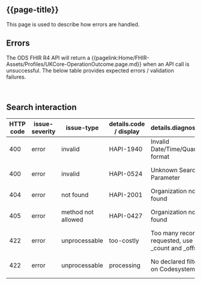 ## {{page-title}}

<!-- <div markdown="span" class="alert alert-warning" role="alert"><i class="fa fa-warning"></i><b> Important:</b> This page is under development by NHS England</div> -->

This page is used to describe how errors are handled.

## Errors

The ODS FHIR R4 API will return a {{pagelink:Home/FHIR-Assets/Profiles/UKCore-OperationOutcome.page.md}} when an API call is unsuccessful. The below table provides expected errors / validation failures.

<br>

## Search interaction

| HTTP code | issue-severity | issue-type | details.code / display | details.diagnostics | Example |
| --------- | -------------- |----------- | ---------------------- | ------------------- | ------- |
|400 | error | invalid | HAPI-1940 | Invalid Date/Time/Quantity format | {{pagelink:Example-Error-Invalid-Format}}
|400 | error | invalid | HAPI-0524 | Unknown Search Parameter  | {{pagelink:Example-Error-Unknown-Search-Parameter}}
|404 | error | not found | HAPI-2001 | Organization not found | {{pagelink:Example-Error-Invalid-ID}}
|405 | error | method not allowed | HAPI-0427 | Organization not found | {{pagelink:Example-Error-Method-Not-Allowed}}
|422 | error | unprocessable | too-costly  | Too many records requested, use _count and _offset | {{pagelink:Example-Error-Too-Costly}}
|422 | error | unprocessable | processing | No declared filter on Codesystem | {{pagelink:Example-Error-No-Declared-Filter}}